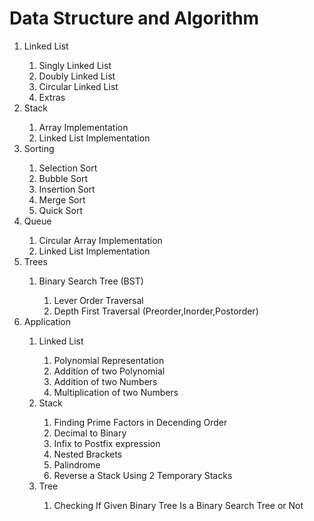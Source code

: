 <h1>Data Structure and Algorithm</h1>
<ol>
  <li>Linked List</li>
  <ol>
    <li>Singly Linked List</li>
    <li>Doubly Linked List</li>
    <li>Circular Linked List</li>
    <li>Extras</li>
  </ol>
  <li>Stack</li>
  <ol>
    <li>Array Implementation</li>
    <li>Linked List Implementation</li>
  </ol>
  <li>Sorting</li>
    <ol>
      <li>Selection Sort</li>
      <li>Bubble Sort</li>
      <li>Insertion Sort</li>
      <li>Merge Sort</li>
      <li>Quick Sort</li>
    </ol>
  <li>Queue</li>
    <ol>
      <li>Circular Array Implementation</li>
      <li>Linked List Implementation</li>
    </ol>
    <li>Trees</li>
    <ol>
      <li>Binary Search Tree (BST)</li>
        <ol>
          <li>Lever Order Traversal</li>
          <li>Depth First Traversal (Preorder,Inorder,Postorder)</li>
        </ol>
    </ol>
    <li>Application</li>
    <ol>
      <li>Linked List</li>
      <ol>
        <li>Polynomial Representation</li>
        <li>Addition of two Polynomial</li>
        <li>Addition of two Numbers</li>
        <li>Multiplication of two Numbers</li>
      </ol>
      <li>Stack</li>
      <ol>
        <li>Finding Prime Factors in Decending Order</li>
        <li>Decimal to Binary</li>
        <li>Infix to Postfix expression</li>
        <li>Nested Brackets</li>
        <li>Palindrome</li>
        <li>Reverse a Stack Using 2 Temporary Stacks</li>
      </ol>
      <li>Tree</li>
      <ol>
        <li>Checking If Given Binary Tree Is a Binary Search Tree or Not</li>
      </ol>
    </ol>
</ol>
